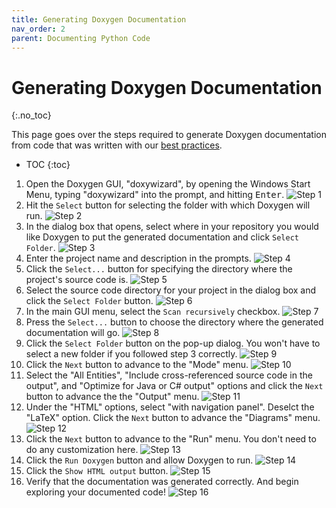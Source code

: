 ```yaml
---
title: Generating Doxygen Documentation
nav_order: 2
parent: Documenting Python Code
---
```


# Generating Doxygen Documentation
{:.no_toc}

This page goes over the steps required to generate Doxygen documentation from code that was written with our [best practices](../best_practices/best_practices.md).

* TOC
{:toc}

1. Open the Doxygen GUI, "doxywizard", by opening the Windows Start Menu, typing "doxywizard" into the prompt, and hitting <kbd>Enter</kbd>.
    ![Step 1](imgs/step_1.png)
2. Hit the `Select` button for selecting the folder with which Doxygen will run.
    ![Step 2](imgs/step_2.png)
3. In the dialog box that opens, select where in your repository you would like Doxygen to put the generated documentation and click `Select Folder`.
    ![Step 3](imgs/step_3.png)
4. Enter the project name and description in the prompts.
    ![Step 4](imgs/step_4.png)
5. Click the `Select...` button for specifying the directory where the project's source code is.
    ![Step 5](imgs/step_5.png)
6. Select the source code directory for your project in the dialog box and click the `Select Folder` button.
    ![Step 6](imgs/step_6.png)
7. In the main GUI menu, select the `Scan recursively` checkbox.
    ![Step 7](imgs/step_7.png)
8. Press the `Select...` button to choose the directory where the generated documentation will go. 
    ![Step 8](imgs/step_8.png)
9. Click the `Select Folder` button on the pop-up dialog. You won't have to select a new folder if you followed step 3 correctly.
    ![Step 9](imgs/step_9.png)
10. Click the `Next` button to advance to the "Mode" menu.
    ![Step 10](imgs/step_10.png)
11. Select the "All Entities", "Include cross-referenced source code in the output", and "Optimize for Java or C# output" options and click the `Next` button to advance the the "Output" menu.
    ![Step 11](imgs/step_11.png)
12. Under the "HTML" options, select "with navigation panel". Deselct the "LaTeX" option. Click the `Next` button to advance the "Diagrams" menu.
    ![Step 12](imgs/step_12.png)
13. Click the `Next` button to advance to the "Run" menu. You don't need to do any customization here.
    ![Step 13](imgs/step_13.png)
14. Click the `Run Doxygen` button and allow Doxygen to run.
    ![Step 14](imgs/step_14.png)
15. Click the `Show HTML output` button.
    ![Step 15](imgs/step_15.png)
16. Verify that the documentation was generated correctly. And begin exploring your documented code!
    ![Step 16](imgs/step_16.png)
